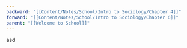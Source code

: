 ```yaml
---
backward: "[[Content/Notes/School/Intro to Sociology/Chapter 4]]"
forward: "[[Content/Notes/School/Intro to Sociology/Chapter 6]]"
parent: "[[Welcome to School]]"
---
```

asd